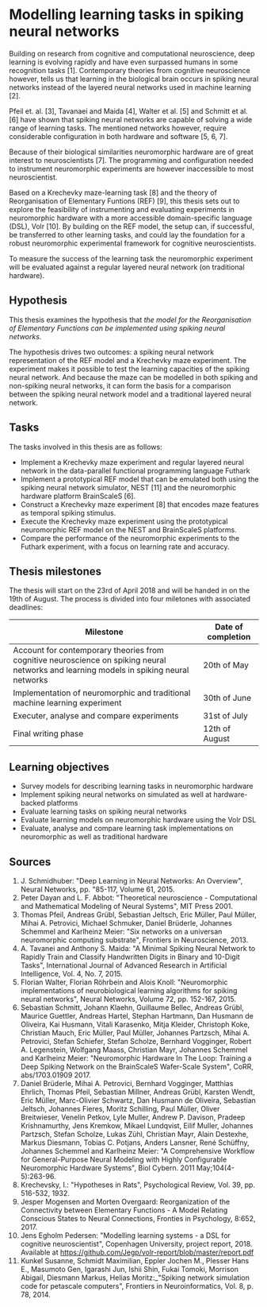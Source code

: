 # Modelling learning tasks in spiking neural networks
Building on research from cognitive and computational neuroscience, deep
learning is evolving rapidly and have even surpassed humans in some recognition
tasks [1]. Contemporary theories from cognitive neuroscience however, tells us
that learning in the biological brain occurs in spiking neural networks
instead of the layered neural networks used in machine learning [2].

Pfeil et. al. [3], Tavanaei and Maida [4], Walter et al. [5] and Schmitt et al. [6] have shown that spiking neural networks are capable of solving a wide range of learning tasks.
The mentioned networks however, require considerable configuration in both hardware and software [5, 6, 7].

Because of their biological similarities neuromorphic hardware are of great interest to neuroscientists [7].
The programming and configuration needed to instrument neuromorphic experiments are however inaccessible to most neuroscientist.

Based on a Krechevky maze-learning task [8] and the theory of Reorganisation of Elementary Funtions (REF) [9], this thesis sets out to explore the feasibility of instrumenting and evaluating experiments in neuromorphic hardware with a more accessible domain-specific language (DSL), Volr [10].
By building on the REF model, the setup can, if successful, be transferred to other learning tasks, and could lay the foundation for a robust neuromorphic experimental framework for cognitive neuroscientists.

To measure the success of the learning task the neuromorphic experiment will be evaluated against a regular layered neural network (on traditional hardware).

## Hypothesis
This thesis examines the hypothesis that *the model for the Reorganisation of Elementary Functions can be implemented using spiking neural networks*.

The hypothesis drives two outcomes: a spiking neural network representation of the REF model and a Krechevky maze experiment.
The experiment makes it possible to test the learning capacities of the spiking neural network. And because the maze can be modelled in both spiking and non-spiking neural networks, it can form the basis for a comparison between the spiking neural network model and a traditional layered neural network.

## Tasks
The tasks involved in this thesis are as follows:

* Implement a Krechevky maze experiment and regular layered neural network in the data-parallel functional programming language Futhark
* Implement a prototypical REF model that can be emulated both using the spiking neural network simulator, NEST [11] and the neuromorphic hardware platform BrainScaleS [6].
* Construct a Krechevky maze experiment [8] that encodes maze features as temporal spiking stimulus.
* Execute the Krechevky maze experiment using the prototypical neuromorphic REF model on the NEST and BrainScaleS platforms.
* Compare the performance of the neuromorphic experiments to the Futhark experiment, with a focus on learning rate and accuracy.

## Thesis milestones
The thesis will start on the 23rd of April 2018 and will be handed in on the
19th of August. The process is divided into four miletones with associated
deadlines:

| Milestone | Date of completion |
| -------------------------------------- | ------------------- |
| Account for contemporary theories from cognitive neuroscience on spiking neural networks and learning models in spiking neural networks | 20th of May |
| Implementation of neuromorphic and traditional machine learning experiment | 30th of June |
| Executer, analyse and compare experiments | 31st of July |
| Final writing phase | 12th of August |

## Learning objectives

* Survey models for describing learning tasks in neuromorphic hardware
* Implement spiking neural networks on simulated as well at hardware-backed platforms
* Evaluate learning tasks on spiking neural networks
* Evaluate learning models on neuromorphic hardware using the Volr DSL
* Evaluate, analyse and compare learning task implementations on neuromorphic as well as traditional hardware

## Sources
1. J. Schmidhuber: "Deep Learning in Neural Networks: An Overview",
Neural Networks, pp. "85-117, Volume 61, 2015.
2. Peter Dayan and L. F. Abbot: "Theoretical neuroscience - Computational and Mathematical Modeling of Neural Systems", MIT Press 2001.
3.  Thomas Pfeil, Andreas Grübl, Sebastian Jeltsch, Eric Müller, Paul Müller, Mihai A. Petrovici, Michael Schmuker, Daniel Brüderle, Johannes Schemmel and Karlheinz Meier: "Six networks on a universan neuromorphic computing substrate", Frontiers in Neuroscience, 2013.
4. A. Tavanei and Anthony S. Maida: "A Minimal Spiking Neural Network to Rapidly Train and Classify Handwritten Digits in Binary and 10-Digit Tasks", International Journal of Advanced Research in Artificial Intelligence, Vol. 4, No. 7, 2015.
5. Florian Walter, Florian Röhrbein and Alois Knoll: "Neuromorphic implementations of neurobiological learning algorithms for spiking neural networks", Neural Networks,
Volume 72, pp. 152-167, 2015.
6. Sebastian Schmitt, Johann Klaehn, Guillaume Bellec, Andreas Grübl, Maurice Guettler, Andreas Hartel, Stephan Hartmann, Dan Husmann de Oliveira, Kai Husmann, Vitali Karasenko, Mitja Kleider, Christoph Koke, Christian Mauch, Eric Müller, Paul Müller, Johannes Partzsch, Mihai A. Petrovici, Stefan Schiefer, Stefan Scholze, Bernhard Vogginger, Robert A. Legenstein, Wolfgang Maass, Christian Mayr, Johannes Schemmel and Karlheinz Meier: "Neuromorphic Hardware In The Loop: Training a Deep Spiking Network on the BrainScaleS Wafer-Scale System", CoRR, abs/1703.01909 2017.
7. Daniel Brüderle, Mihai A. Petrovici, Bernhard Vogginger, Matthias Ehrlich, Thomas Pfeil, Sebastian Millner, Andreas Grübl, Karsten Wendt, Eric Müller, Marc-Olivier Schwartz, Dan Husmann de Oliveira, Sebastian Jeltsch, Johannes Fieres, Moritz Schilling, Paul Müller, Oliver Breitwieser, Venelin Petkov, Lyle Muller, Andrew P. Davison, Pradeep Krishnamurthy, Jens Kremkow, Mikael Lundqvist, Eilif Muller, Johannes Partzsch, Stefan Scholze, Lukas Zühl, Christian Mayr, Alain Destexhe, Markus Diesmann, Tobias C. Potjans, Anders Lansner, René Schüffny, Johannes Schemmel and Karlheinz Meier: "A Comprehensive Workflow for General-Purpose Neural Modeling with Highly Configurable Neuromorphic Hardware Systems", Biol Cybern. 2011 May;104(4-5):263-96.
8. Krechevsky, I.: "Hypotheses in Rats", Psychological Review, Vol. 39, pp. 516-532, 1932.
9. Jesper Mogensen and Morten Overgaard: Reorganization of the Connectivity between Elementary Functions - A Model Relating Conscious States to Neural Connections, Fronties in Psychology, 8:652, 2017.
10. Jens Egholm Pedersen: "Modelling learning systems - a DSL for cognitive neuroscientist", Copenhagen University, project report, 2018. Available at https://github.com/Jegp/volr-report/blob/master/report.pdf
11. Kunkel Susanne, Schmidt Maximilian, Eppler Jochen M., Plesser Hans E., Masumoto Gen, Igarashi Jun, Ishii Shin, Fukai Tomoki, Morrison Abigail, Diesmann Markus, Helias Moritz:_"Spiking network simulation code for petascale computers", Frontiers in Neuroinformatics, Vol. 8, p. 78, 2014.
